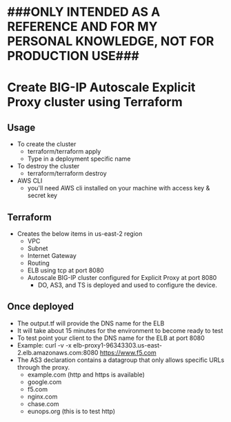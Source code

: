 #  ###ONLY INTENDED AS A REFERENCE AND FOR MY PERSONAL KNOWLEDGE, NOT FOR PRODUCTION USE###
#
# Create BIG-IP Autoscale Explicit Proxy cluster using Terraform

## Usage
 - To create the cluster
   - terraform/terraform apply
   - Type in a deployment specific name
 - To destroy the cluster
   - terraform/terraform destroy
 - AWS CLI
   - you'll need AWS cli installed on your machine with access key & secret key

## Terraform
 - Creates the below items in us-east-2 region 
   - VPC
   - Subnet
   - Internet Gateway
   - Routing
   - ELB using tcp at port 8080
   - Autoscale BIG-IP cluster configured for Explicit Proxy at port 8080
     - DO, AS3, and TS is deployed and used to configure the device.


## Once deployed
   - The output.tf will provide the DNS name for the ELB
   - It will take about 15 minutes for the environment to become ready to test
   - To test point your client to the DNS name for the ELB at port 8080
   - Example: curl -v -x elb-proxy1-96343303.us-east-2.elb.amazonaws.com:8080 https://www.f5.com
   - The AS3 declaration contains a datagroup that only allows specific URLs through the proxy.
     - example.com (http and https is available)
     - google.com
     - f5.com
     - nginx.com
     - chase.com
     - eunops.org (this is to test http)

